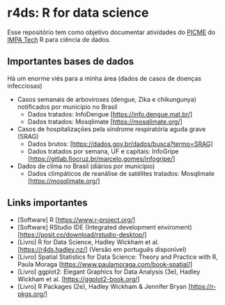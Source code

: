 # r4ds: R for data science

Esse repositório tem como objetivo documentar atividades do [PICME](https://impatech.edu.br/academico/iniciacao-cientifica/) do [IMPA Tech](https://impatech.edu.br/) R para ciência de dados.

## Importantes bases de dados

Há um enorme viés para a minha área (dados de casos de doenças infecciosas)

* Casos semanais de arboviroses (dengue, Zika e chikungunya) notificados por município no Brasil
  * Dados tratados: InfoDengue [https://info.dengue.mat.br/]
  * Dados tratados: Mosqlimate [https://mosqlimate.org/]
* Casos de hospitalizações pela síndrome respiratória aguda grave (SRAG)
  * Dados brutos: [https://dados.gov.br/dados/busca?termo=SRAG]
  * Dados tratados por semana, UF e capitais: InfoGripe [https://gitlab.fiocruz.br/marcelo.gomes/infogripe/]
* Dados de clima no Brasil (diários por município)
  * Dados climpáticos de reanálise de satélites tratados: Mosqlimate [https://mosqlimate.org/]

## Links importantes

* [Software] R [https://www.r-project.org/]
* [Software] RStudio IDE (Integrated development enviroment) [https://posit.co/download/rstudio-desktop/]
* [Livro] R for Data Science, Hadley Wickham et al. [https://r4ds.hadley.nz/] (Versão em português disponível)
* [Livro] Spatial Statistics for Data Science: Theory and Practice with R, Paula Moraga [https://www.paulamoraga.com/book-spatial/]
* [Livro] ggplot2: Elegant Graphics for Data Analysis (3e), Hadley Wickham et al. [https://ggplot2-book.org/]
* [Livro] R Packages (2e), Hadley Wickham & Jennifer Bryan [https://r-pkgs.org/]
